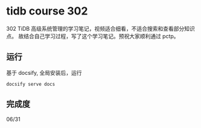 # tidb course 302

302 TiDB 高级系统管理的学习笔记，视频适合细看，不适合搜索和查看部分知识点。
故结合自己学习过程，写了这个学习笔记。预祝大家顺利通过 pctp。

## 运行

基于 docsify, 全局安装后，运行

```
docsify serve docs
```

## 完成度

06/31
